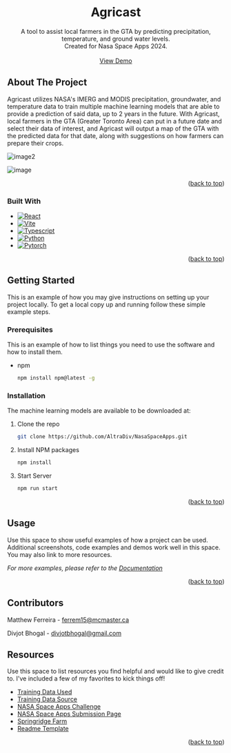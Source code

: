 <!-- Improved compatibility of back to top link: See: https://github.com/othneildrew/Best-README-Template/pull/73 -->

<a id="readme-top"></a>

<!-- PROJECT LOGO -->
<br />
<div align="center">

  <h1 align="center">Agricast</h1>

  <p align="center">
    A tool to assist local farmers in the GTA by predicting precipitation, temperature, and ground water levels.
    <br />
    Created for Nasa Space Apps 2024.
    <br />
    <br />
    <a href="https://github.com/othneildrew/Best-README-Template">View Demo</a>
  </p>
</div>

<!-- ABOUT THE PROJECT -->

## About The Project

Agricast utilizes NASA's IMERG and MODIS precipitation, groundwater, and temperature data to train multiple machine learning models that are able to provide a
prediction of said data, up to 2 years in the future. With Agricast, local farmers in the GTA (Greater Toronto Area) can put in a future date
and select their data of interest, and Agricast will output a map of the GTA with the predicted data for that date, along with suggestions
on how farmers can prepare their crops.

![image2](https://github.com/user-attachments/assets/87cf6a7c-0df2-40b2-929b-bb4055c157ef)

![image](https://github.com/user-attachments/assets/a05b4dca-6a49-4f15-bab7-ec6989dee1b8)



<p align="right">(<a href="#readme-top">back to top</a>)</p>

### Built With

- [![React][React.js]][React-url]
- [![Vite][Vite-logo]][Vite-url]
- [![Typescript][Typescript-logo]][Typescript-url]
- [![Python][Python-logo]][Python-url]
- [![Pytorch][Pytorch-logo]][Pytorch-url]

<p align="right">(<a href="#readme-top">back to top</a>)</p>

<!-- GETTING STARTED -->

## Getting Started

This is an example of how you may give instructions on setting up your project locally.
To get a local copy up and running follow these simple example steps.

### Prerequisites

This is an example of how to list things you need to use the software and how to install them.

- npm
  ```sh
  npm install npm@latest -g
  ```

### Installation

The machine learning models are available to be downloaded at:

1. Clone the repo
   ```sh
   git clone https://github.com/AltraDiv/NasaSpaceApps.git
   ```
2. Install NPM packages
   ```sh
   npm install
   ```
3. Start Server
   ```sh
   npm run start
   ```

<p align="right">(<a href="#readme-top">back to top</a>)</p>

<!-- USAGE EXAMPLES -->

## Usage

Use this space to show useful examples of how a project can be used. Additional screenshots, code examples and demos work well in this space. You may also link to more resources.

_For more examples, please refer to the [Documentation](https://example.com)_

<p align="right">(<a href="#readme-top">back to top</a>)</p>

<!-- CONTRIBUTING -->

## Contributors

Matthew Ferreira - ferrem15@mcmaster.ca

Divjot Bhogal - divjotbhogal@gmail.com

<!-- ACKNOWLEDGMENTS -->

## Resources

Use this space to list resources you find helpful and would like to give credit to. I've included a few of my favorites to kick things off!

- [Training Data Used](https://drive.google.com/drive/u/1/folders/1LockJfikBB2l-ySRc0j0YGAKsdcQ6giw)
- [Training Data Source](https://grid.malven.co/)
- [NASA Space Apps Challenge](https://www.spaceappschallenge.org/nasa-space-apps-2024/challenges/leveraging-earth-observation-data-for-informed-agricultural-decision-making/)
- [NASA Space Apps Submission Page](https://www.spaceappschallenge.org/nasa-space-apps-2024/find-a-team/yilonma/?tab=project)
- [Springridge Farm](https://www.springridgefarm.com/)
- [Readme Template](https://github.com/othneildrew/Best-README-Template)

<p align="right">(<a href="#readme-top">back to top</a>)</p>

<!-- MARKDOWN LINKS & IMAGES -->
<!-- https://www.markdownguide.org/basic-syntax/#reference-style-links -->

[contributors-shield]: https://img.shields.io/github/contributors/othneildrew/Best-README-Template.svg?style=for-the-badge
[contributors-url]: https://github.com/othneildrew/Best-README-Template/graphs/contributors
[forks-shield]: https://img.shields.io/github/forks/othneildrew/Best-README-Template.svg?style=for-the-badge
[forks-url]: https://github.com/othneildrew/Best-README-Template/network/members
[stars-shield]: https://img.shields.io/github/stars/othneildrew/Best-README-Template.svg?style=for-the-badge
[stars-url]: https://github.com/othneildrew/Best-README-Template/stargazers
[issues-shield]: https://img.shields.io/github/issues/othneildrew/Best-README-Template.svg?style=for-the-badge
[issues-url]: https://github.com/othneildrew/Best-README-Template/issues
[license-shield]: https://img.shields.io/github/license/othneildrew/Best-README-Template.svg?style=for-the-badge
[license-url]: https://github.com/othneildrew/Best-README-Template/blob/master/LICENSE.txt
[linkedin-shield]: https://img.shields.io/badge/-LinkedIn-black.svg?style=for-the-badge&logo=linkedin&colorB=555
[linkedin-url]: https://linkedin.com/in/othneildrew
[product-screenshot]: images/screenshot.png
[Next.js]: https://img.shields.io/badge/next.js-000000?style=for-the-badge&logo=nextdotjs&logoColor=white
[Next-url]: https://nextjs.org/
[React.js]: https://img.shields.io/badge/React-20232A?style=for-the-badge&logo=react&logoColor=61DAFB
[React-url]: https://reactjs.org/
[Python-logo]: https://img.shields.io/badge/python-3670A0?style=for-the-badge&logo=python&logoColor=ffdd54
[Python-url]: https://www.python.org/
[Vite-Logo]: https://img.shields.io/badge/Vite-646CFF?style=for-the-badge&logo=Vite&logoColor=white
[Vite-url]: https://vite.dev/
[Pytorch-logo]: https://img.shields.io/badge/PyTorch-EE4C2C?style=for-the-badge&logo=pytorch&logoColor=white
[Pytorch-url]: https://pytorch.org/
[Typescript-logo]: https://shields.io/badge/TypeScript-3178C6?logo=TypeScript&logoColor=FFF&style=flat-square
[Typescript-url]: https://www.typescriptlang.org/
